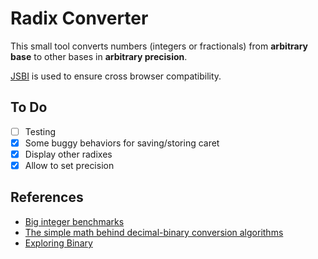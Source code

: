 # Radix Converter

This small tool converts numbers (integers or fractionals) from **arbitrary base** to other bases in **arbitrary precision**.

[JSBI](https://github.com/GoogleChromeLabs/jsbi) is used to ensure cross browser compatibility.

## To Do

- [ ] Testing
- [x] Some buggy behaviors for saving/storing caret
- [x] Display other radixes
- [x] Allow to set precision

## References

- [Big integer benchmarks](https://peterolson.github.io/BigInteger.js/benchmark/)
- [The simple math behind decimal-binary conversion algorithms](https://indepth.dev/the-simple-math-behind-decimal-binary-conversion-algorithms/)
- [Exploring Binary](https://www.exploringbinary.com/)
